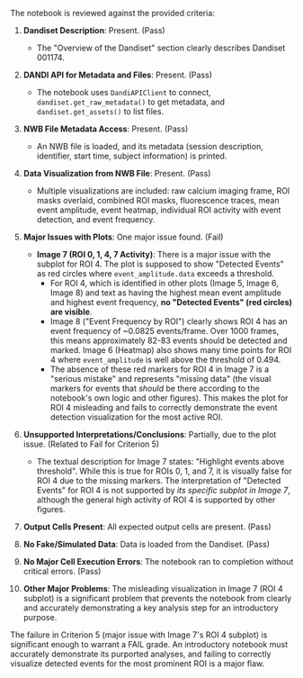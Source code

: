 The notebook is reviewed against the provided criteria:

1.  **Dandiset Description**: Present. (Pass)
    *   The "Overview of the Dandiset" section clearly describes Dandiset 001174.

2.  **DANDI API for Metadata and Files**: Present. (Pass)
    *   The notebook uses `DandiAPIClient` to connect, `dandiset.get_raw_metadata()` to get metadata, and `dandiset.get_assets()` to list files.

3.  **NWB File Metadata Access**: Present. (Pass)
    *   An NWB file is loaded, and its metadata (session description, identifier, start time, subject information) is printed.

4.  **Data Visualization from NWB File**: Present. (Pass)
    *   Multiple visualizations are included: raw calcium imaging frame, ROI masks overlaid, combined ROI masks, fluorescence traces, mean event amplitude, event heatmap, individual ROI activity with event detection, and event frequency.

5.  **Major Issues with Plots**: One major issue found. (Fail)
    *   **Image 7 (ROI 0, 1, 4, 7 Activity)**: There is a major issue with the subplot for ROI 4. The plot is supposed to show "Detected Events" as red circles where `event_amplitude.data` exceeds a threshold.
        *   For ROI 4, which is identified in other plots (Image 5, Image 6, Image 8) and text as having the highest mean event amplitude and highest event frequency, **no "Detected Events" (red circles) are visible**.
        *   Image 8 ("Event Frequency by ROI") clearly shows ROI 4 has an event frequency of ~0.0825 events/frame. Over 1000 frames, this means approximately 82-83 events should be detected and marked. Image 6 (Heatmap) also shows many time points for ROI 4 where `event_amplitude` is well above the threshold of 0.494.
        *   The absence of these red markers for ROI 4 in Image 7 is a "serious mistake" and represents "missing data" (the visual markers for events that *should* be there according to the notebook's own logic and other figures). This makes the plot for ROI 4 misleading and fails to correctly demonstrate the event detection visualization for the most active ROI.

6.  **Unsupported Interpretations/Conclusions**: Partially, due to the plot issue. (Related to Fail for Criterion 5)
    *   The textual description for Image 7 states: "Highlight events above threshold". While this is true for ROIs 0, 1, and 7, it is visually false for ROI 4 due to the missing markers. The interpretation of "Detected Events" for ROI 4 is not supported by *its specific subplot in Image 7*, although the general high activity of ROI 4 is supported by other figures.

7.  **Output Cells Present**: All expected output cells are present. (Pass)

8.  **No Fake/Simulated Data**: Data is loaded from the Dandiset. (Pass)

9.  **No Major Cell Execution Errors**: The notebook ran to completion without critical errors. (Pass)

10. **Other Major Problems**: The misleading visualization in Image 7 (ROI 4 subplot) is a significant problem that prevents the notebook from clearly and accurately demonstrating a key analysis step for an introductory purpose.

The failure in Criterion 5 (major issue with Image 7's ROI 4 subplot) is significant enough to warrant a FAIL grade. An introductory notebook must accurately demonstrate its purported analyses, and failing to correctly visualize detected events for the most prominent ROI is a major flaw.